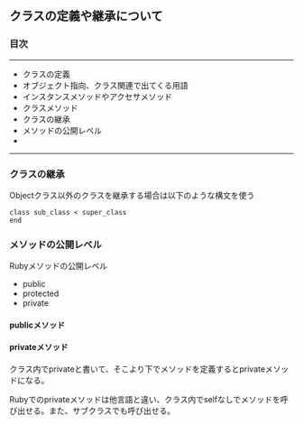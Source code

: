 ## クラスの定義や継承について

### 目次
---
- クラスの定義
- オブジェクト指向、クラス関連で出てくる用語
- インスタンスメソッドやアクセサメソッド
- クラスメソッド
- クラスの継承
- メソッドの公開レベル
- 

---


### クラスの継承
Objectクラス以外のクラスを継承する場合は以下のような構文を使う

```
class sub_class < super_class
end
```

### メソッドの公開レベル

Rubyメソッドの公開レベル
- public
- protected
- private

#### publicメソッド

#### privateメソッド

クラス内でprivateと書いて、そこより下でメソッドを定義するとprivateメソッドになる。

Rubyでのprivateメソッドは他言語と違い、クラス内でselfなしでメソッドを呼び出せる。また、サブクラスでも呼び出せる。

